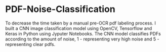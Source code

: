 # PDF-Noise-Classification

To decrease the time taken by a manual pre-OCR pdf labeling process. I built a CNN image classification model using OpenCV, Tensorflow and Keras in Python using Jyputer Notebooks. The CNN model classifies PDFs according to the amount of noise, 1 - representing very high noise and 5 - representing clear pdfs.
